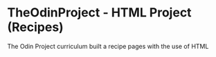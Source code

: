 # TheOdinProject - HTML Project (Recipes)
The Odin Project curriculum built a recipe pages with the use of HTML
